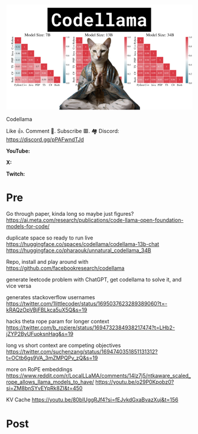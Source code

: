 ![](thumbnails/26.08.2023.png)

Codellama

Like 👍. Comment 💬. Subscribe 🟥.
🏘 Discord: https://discord.gg/pPAFwndTJd

**YouTube:**

**X:**

**Twitch:**

# Pre

Go through paper, kinda long so maybe just figures?
https://ai.meta.com/research/publications/code-llama-open-foundation-models-for-code/

duplicate space so ready to run live
https://huggingface.co/spaces/codellama/codellama-13b-chat
https://huggingface.co/pharaouk/unnatural_codellama_34B

Repo, install and play around with
https://github.com/facebookresearch/codellama

generate leetcode problem with ChatGPT, get codellama to solve it, and vice versa

generates stackoverflow usernames
https://twitter.com/1littlecoder/status/1695037623289389060?t=-kRAQzOpVBjFBLkca5uX5Q&s=19

hacks theta rope param for longer context
https://twitter.com/b_roziere/status/1694732384938217474?t=LHb2-jZYP2ByUFuoksnHag&s=19

long vs short context are competing objectives
https://twitter.com/suchenzang/status/1694740351851131312?t=OCtb6gs9VA_3mZMPQPv_zQ&s=19

more on RoPE embeddings
https://www.reddit.com/r/LocalLLaMA/comments/14lz7j5/ntkaware_scaled_rope_allows_llama_models_to_have/
https://youtu.be/o29P0Kpobz0?si=ZM8bnSYvEYpRk8ZI&t=450

KV Cache
https://youtu.be/80bIUggRJf4?si=fEJvkdGxaBvazXuj&t=156

# Post
